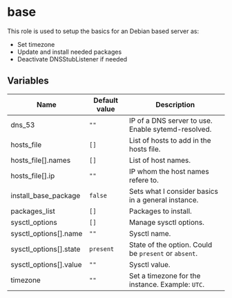 
# base

This role is used to setup the basics for an Debian based server as:

- Set timezone
- Update and install needed packages
- Deactivate DNSStubListener if needed

## Variables

Name | Default value | Description
-- | -- | --
dns_53 | `""` | IP of a DNS server to use. Enable sytemd-resolved.
hosts_file | `[]` | List of hosts to add in the hosts file.
hosts_file[].names | `[]` | List of host names.
hosts_file[].ip | `""` | IP whom the host names refere to.
install_base_package | `false` | Sets what I consider basics in a general instance.
packages_list | `[]` | Packages to install.
sysctl_options | `[]` | Manage sysctl options.
sysctl_options[].name | `""` | Sysctl name.
sysctl_options[].state | `present` | State of the option. Could be `present` or `absent`.
sysctl_options[].value | `""` | Sysctl value.
timezone | `""` | Set a timezone for the instance. Example: `UTC`.
